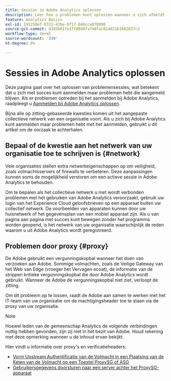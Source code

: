```yaml
---
title: Sessies in Adobe Analytics oplossen
description: Leer hoe u problemen kunt oplossen wanneer u zich afmeldt bij Adobe Analytics.
feature: Analytics Basics
exl-id: 191250ef-8313-47be-9717-046cce870998
source-git-commit: d3d5b01fe17f88d07a748fac814d2161682837c2
workflow-type: tm+mt
source-wordcount: '339'
ht-degree: 0%

---
```


# Sessies in Adobe Analytics oplossen

Deze pagina gaat over het oplossen van problemensessies, wat betekent dat u zich met succes kunt aanmelden maar problemen hebt die aangemeld blijven. Als er problemen optreden bij het aanmelden bij Adobe Analytics, raadpleegt u [Aanmelden bij Adobe Analytics oplossen](troubleshoot-login.md).

Bijna alle op zitting-gebaseerde kwesties komen uit het aangepaste collectieve netwerk van een organisatie voort. Als u zich bij Adobe Analytics kunt aanmelden maar problemen hebt met het aanmelden, gebruikt u dit artikel om de oorzaak te achterhalen.

## Bepaal of de kwestie aan het netwerk van uw organisatie toe te schrijven is {#network}

Vele organisaties stellen extra netwerkeigenschappen op om veiligheid, zoals volmachtsservers of firewalls te verbeteren. Deze aanpassingen kunnen soms de mogelijkheid verstoren om een actieve sessie in Adobe Analytics te behouden.

Om te bepalen als het collectieve netwerk u met wordt verbonden problemen met het gebruiken van Adobe Analytics veroorzaakt, gebruik uw login van het Experience Cloud geloofsbrieven op een apparaat buiten uw collectief netwerk. De voorbeelden van apparaten kunnen door uw huisnetwerk of het gegevensplan van een mobiel apparaat zijn. Als u van pagina aan pagina met succes kunt bewegen zonder het programma worden geopend, is het netwerk van uw organisatie waarschijnlijk de reden waarom u uit Adobe Analytics wordt geregistreerd.

## Problemen door proxy {#proxy}

De Adobe gebruikt een vergunningskopbal wanneer het doen van verzoeken aan Adobe. Sommige volmachten, zoals de Veilige Gateway van het Web van Edge (vroeger het Vervagen ecoat), de informatie van de strippen kritieke vergunningskopbal die door Adobe Analytics wordt gebruikt. Wanneer de Adobe de vergunningskopbal niet ziet, verloopt de zitting.

Om dit probleem op te lossen, raadt de Adobe aan samen te werken met het IT-team van uw organisatie om de machtigingsheader toe te staan via de proxy van uw organisatie.

>[!NOTE]
>
>Hoewel leden van de gemeenschap Analytics de volgende verbindingen nuttig hebben gevonden, zijn zij niet in het bezit van Adobe. Houd rekening met deze opmerking wanneer u de inhoud ervan bekijkt.

Hier vindt u informatie over proxy&#39;s en verificatieheaders:

* [Vorm Upstream Authentificatie van de Volmacht in een Plaatsing van de Keten van de Volmacht op een Toestel ProxySG of ASG](https://techdocs.broadcom.com/us/en/symantec-security-software/web-and-network-security/edge-swg/7-3/authentication_co.html)
* [Gebruikersgegevens doorsturen naar een server achter het ProxySG-apparaat](https://knowledge.broadcom.com/external/article/165859/how-to-forward-user-credentials-to-a-ser.html)

